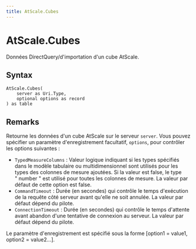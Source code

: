 ```yaml
---
title: AtScale.Cubes
---
```


# AtScale.Cubes


Données DirectQuery/d&#39;importation d&#39;un cube AtScale.


## Syntax

```powerquery
AtScale.Cubes(
    server as Uri.Type,
    optional options as record
) as table
```


## Remarks

Retourne les données d'un cube AtScale sur le serveur <code>server</code>. Vous pouvez spécifier un paramètre d'enregistrement facultatif, <code>options</code>, pour contrôler les options suivantes :<ul>        <li><code>TypedMeasureColumns</code> : Valeur logique indiquant si les types spécifiés dans le modèle tabulaire ou multidimensionnel sont utilisés pour les types des colonnes de mesure ajoutées. Si la valeur est false, le type " number " est utilisé pour toutes les colonnes de mesure. La valeur par défaut de cette option est false.</li>        <li><code>CommandTimeout</code> : Durée (en secondes) qui contrôle le temps d'exécution de la requête côté serveur avant qu'elle ne soit annulée. La valeur par défaut dépend du pilote. </li>        <li><code>ConnectionTimeout</code> : Durée (en secondes) qui contrôle le temps d'attente avant abandon d'une tentative de connexion au serveur. La valeur par défaut dépend du pilote. </li></ul>Le paramètre d'enregistrement est spécifié sous la forme [option1 = value1, option2 = value2...].


